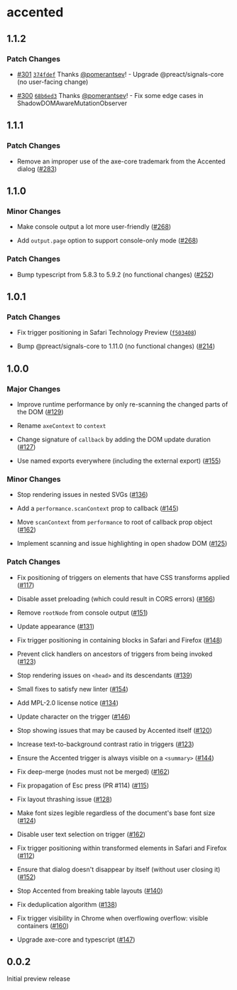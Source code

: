 # accented

## 1.1.2

### Patch Changes

- [#301](https://github.com/pomerantsev/accented/pull/301) [`374fdef`](https://github.com/pomerantsev/accented/commit/374fdefc5d189a57374515afd4a8e8a2ac3297c0) Thanks [@pomerantsev](https://github.com/pomerantsev)! - Upgrade @preact/signals-core (no user-facing change)

- [#300](https://github.com/pomerantsev/accented/pull/300) [`68b6ed3`](https://github.com/pomerantsev/accented/commit/68b6ed3f5764615c8c39ab10c52f292d2288846c) Thanks [@pomerantsev](https://github.com/pomerantsev)! - Fix some edge cases in ShadowDOMAwareMutationObserver

## 1.1.1

### Patch Changes

- Remove an improper use of the axe-core trademark from the Accented dialog ([#283](https://github.com/pomerantsev/accented/pull/283))

## 1.1.0

### Minor Changes

- Make console output a lot more user-friendly ([#268](https://github.com/pomerantsev/accented/pull/268))

- Add `output.page` option to support console-only mode ([#268](https://github.com/pomerantsev/accented/pull/268))

### Patch Changes

- Bump typescript from 5.8.3 to 5.9.2 (no functional changes) ([#252](https://github.com/pomerantsev/accented/pull/252))

## 1.0.1

### Patch Changes

- Fix trigger positioning in Safari Technology Preview ([`f503408`](https://github.com/pomerantsev/accented/commit/f503408d59f47d5b2f9737d058ad7a61213dea1a))

- Bump @preact/signals-core to 1.11.0 (no functional changes) ([#214](https://github.com/pomerantsev/accented/pull/214))

## 1.0.0

### Major Changes

- Improve runtime performance by only re-scanning the changed parts of the DOM ([#129](https://github.com/pomerantsev/accented/pull/129))

- Rename `axeContext` to `context`

- Change signature of `callback` by adding the DOM update duration ([#127](https://github.com/pomerantsev/accented/pull/127))

- Use named exports everywhere (including the external export) ([#155](https://github.com/pomerantsev/accented/pull/155))

### Minor Changes

- Stop rendering issues in nested SVGs ([#136](https://github.com/pomerantsev/accented/pull/136))

- Add a `performance.scanContext` prop to callback ([#145](https://github.com/pomerantsev/accented/pull/145))

- Move `scanContext` from `performance` to root of callback prop object ([#162](https://github.com/pomerantsev/accented/pull/162))

- Implement scanning and issue highlighting in open shadow DOM ([#125](https://github.com/pomerantsev/accented/pull/125))

### Patch Changes

- Fix positioning of triggers on elements that have CSS transforms applied ([#117](https://github.com/pomerantsev/accented/pull/117))

- Disable asset preloading (which could result in CORS errors) ([#166](https://github.com/pomerantsev/accented/pull/166))

- Remove `rootNode` from console output ([#151](https://github.com/pomerantsev/accented/pull/151))

- Update appearance ([#131](https://github.com/pomerantsev/accented/pull/131))

- Fix trigger positioning in containing blocks in Safari and Firefox ([#148](https://github.com/pomerantsev/accented/pull/148))

- Prevent click handlers on ancestors of triggers from being invoked ([#123](https://github.com/pomerantsev/accented/pull/123))

- Stop rendering issues on `<head>` and its descendants ([#139](https://github.com/pomerantsev/accented/pull/139))

- Small fixes to satisfy new linter ([#154](https://github.com/pomerantsev/accented/pull/154))

- Add MPL-2.0 license notice ([#134](https://github.com/pomerantsev/accented/pull/134))

- Update character on the trigger ([#146](https://github.com/pomerantsev/accented/pull/146))

- Stop showing issues that may be caused by Accented itself ([#120](https://github.com/pomerantsev/accented/pull/120))

- Increase text-to-background contrast ratio in triggers ([#123](https://github.com/pomerantsev/accented/pull/123))

- Ensure the Accented trigger is always visible on a `<summary>` ([#144](https://github.com/pomerantsev/accented/pull/144))

- Fix deep-merge (nodes must not be merged) ([#162](https://github.com/pomerantsev/accented/pull/162))

- Fix propagation of Esc press (PR #114) ([#115](https://github.com/pomerantsev/accented/pull/115))

- Fix layout thrashing issue ([#128](https://github.com/pomerantsev/accented/pull/128))

- Make font sizes legible regardless of the document's base font size ([#124](https://github.com/pomerantsev/accented/pull/124))

- Disable user text selection on trigger ([#162](https://github.com/pomerantsev/accented/pull/162))

- Fix trigger positioning within transformed elements in Safari and Firefox ([#112](https://github.com/pomerantsev/accented/pull/112))

- Ensure that dialog doesn't disappear by itself (without user closing it) ([#152](https://github.com/pomerantsev/accented/pull/152))

- Stop Accented from breaking table layouts ([#140](https://github.com/pomerantsev/accented/pull/140))

- Fix deduplication algorithm ([#138](https://github.com/pomerantsev/accented/pull/138))

- Fix trigger visibility in Chrome when overflowing overflow: visible containers ([#160](https://github.com/pomerantsev/accented/pull/160))

- Upgrade axe-core and typescript ([#147](https://github.com/pomerantsev/accented/pull/147))

## 0.0.2

Initial preview release
